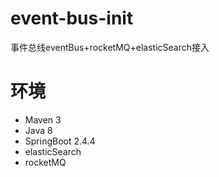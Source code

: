 # event-bus-init
事件总线eventBus+rocketMQ+elasticSearch接入
# 环境
- Maven 3
- Java 8
- SpringBoot 2.4.4
- elasticSearch
- rocketMQ
 
